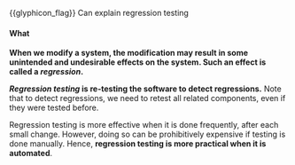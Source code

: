 <span id="prereqs"></span>

<span id="outcomes">{{glyphicon_flag}} Can explain regression testing</span>

<div id="title">

#### What

</div>

<div id="body">

**When we modify a system, the modification may result in some unintended and undesirable effects on the system. Such an effect is called a _regression_.**

**_Regression testing_ is re-testing the software to detect regressions.** Note that to detect regressions, we need to retest all related components, even if they were tested before. 

Regression testing is more effective when it is done frequently, after each small change. However, doing so can be prohibitively expensive if testing is done manually. Hence, **regression testing is more practical when it is automated**.

</div>

<div id="extras">
 <include src="exercises.md" />
</div>